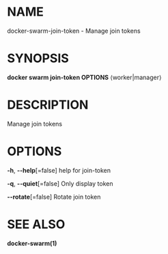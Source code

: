 # NAME

docker-swarm-join-token - Manage join tokens

# SYNOPSIS

**docker swarm join-token OPTIONS** ⟨worker|manager⟩

# DESCRIPTION

Manage join tokens

# OPTIONS

**-h**, **--help**\[=false\] help for join-token

**-q**, **--quiet**\[=false\] Only display token

**--rotate**\[=false\] Rotate join token

# SEE ALSO

**docker-swarm(1)**
